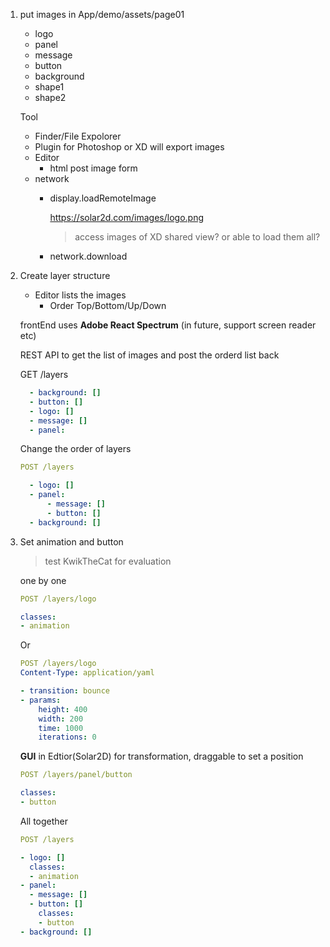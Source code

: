

1. put images in App/demo/assets/page01

	- logo
	- panel
	- message
	- button
	- background
	- shape1
	- shape2

	Tool
	- Finder/File Expolorer
	- Plugin for Photoshop or XD will export images
	- Editor
		- html post image form
    - network
      - display.loadRemoteImage

        https://solar2d.com/images/logo.png

        > access images of XD shared view? or able to load them all?

      - network.download

1. Create layer structure

	- Editor lists the images
		- Order Top/Bottom/Up/Down

    frontEnd uses **Adobe React Spectrum** (in future, support screen reader etc)

	  REST API to get the list of images and post the orderd list back

    GET /layers

    ```yaml
      - background: []
      - button: []
      - logo: []
      - message: []
      - panel:
    ```

    Change the order of layers

    ```yaml
    POST /layers

      - logo: []
      - panel:
          - message: []
          - button: []
      - background: []
    ```

2. Set animation and button

    > test KwikTheCat for evaluation

    one by one

    ```yaml
    POST /layers/logo

    classes:
    - animation
    ```

    Or

      ```yaml
      POST /layers/logo
      Content-Type: application/yaml

      - transition: bounce
      - params:
          height: 400
          width: 200
          time: 1000
          iterations: 0
      ```

    **GUI** in Edtior(Solar2D) for transformation, draggable to set a position

    ```yaml
    POST /layers/panel/button

    classes:
    - button
    ```


    All together

    ```yaml
    POST /layers

    - logo: []
      classes:
      - animation
    - panel:
      - message: []
      - button: []
        classes:
        - button
    - background: []
    ```

